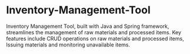 # Inventory-Management-Tool
Inventory Management Tool, built with Java and Spring framework, streamlines the management of raw materials and processed items. Key features include CRUD operations on raw materials and processed items, Issuing materials and monitoring unavailable items.
